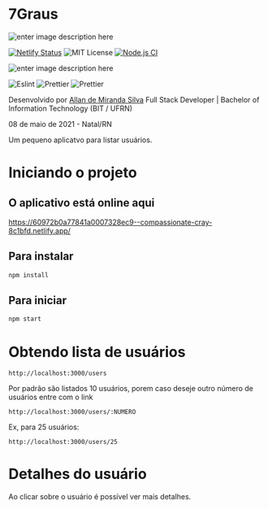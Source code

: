 # 7Graus

![enter image description here](https://img.shields.io/badge/version-v1.0.0-blue) 

[![Netlify Status](https://api.netlify.com/api/v1/badges/43d8e9ce-a109-41f9-9cea-870972e9cf8e/deploy-status)](https://app.netlify.com/sites/compassionate-cray-8c1bfd/deploys) ![MIT License](https://img.shields.io/badge/license-MIT-brightgreen) [![Node.js CI](https://github.com/allandemiranda/7Graus/actions/workflows/node.js.yml/badge.svg)](https://github.com/allandemiranda/7Graus/actions/workflows/node.js.yml)

![enter image description here](https://img.shields.io/badge/react-v17.0.2-green)

![Eslint](https://img.shields.io/badge/Eslint-v7.20.0-green) ![Prettier](https://img.shields.io/badge/Prettier-v2.2.1-green) ![Prettier](https://camo.githubusercontent.com/48a41f43affa2e6253d6a48e0ee662ec53ce13c46442ac815e81d36b6e6b434d/68747470733a2f2f696d672e736869656c64732e696f2f62616467652f636f64655f7374796c652d70726574746965722d6666363962342e737667)

Desenvolvido por [Allan de Miranda Silva](https://www.linkedin.com/in/allandemiranda/) Full Stack Developer | Bachelor of Information Technology (BIT / UFRN)

08 de maio de 2021 - Natal/RN

Um pequeno aplicatvo para listar usuários.

# Iniciando o projeto

## O aplicativo está online aqui

https://60972b0a77841a0007328ec9--compassionate-cray-8c1bfd.netlify.app/

## Para instalar
```md
npm install
```

## Para iniciar
```md
npm start
```

# Obtendo lista de usuários

```
http://localhost:3000/users
```

Por padrão são listados 10 usuários, porem caso deseje outro número de usuários entre com o link

```
http://localhost:3000/users/:NUMERO
```
Ex, para 25 usuários:

```
http://localhost:3000/users/25
```

# Detalhes do usuário

Ao clicar sobre o usuário é possível ver mais detalhes.